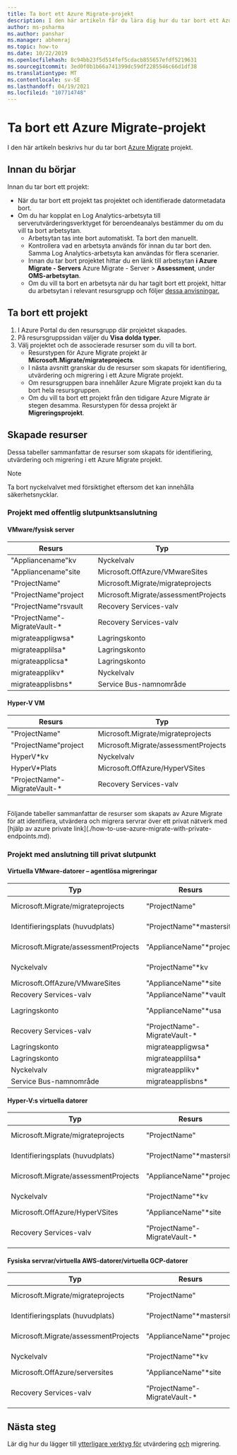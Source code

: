 ```yaml
---
title: Ta bort ett Azure Migrate-projekt
description: I den här artikeln får du lära dig hur du tar bort ett Azure Migrate-projekt med hjälp av Azure Portal.
author: ms-psharma
ms.author: panshar
ms.manager: abhemraj
ms.topic: how-to
ms.date: 10/22/2019
ms.openlocfilehash: 8c94bb23f5d514fef5cdacb855657efdf5219631
ms.sourcegitcommit: 3ed0f0b1b66a741399dc59df2285546c66d1df38
ms.translationtype: MT
ms.contentlocale: sv-SE
ms.lasthandoff: 04/19/2021
ms.locfileid: "107714748"
---
```

# <a name="delete-an-azure-migrate-project"></a>Ta bort ett Azure Migrate-projekt

I den här artikeln beskrivs hur du tar bort [Azure Migrate](./migrate-services-overview.md) projekt.


## <a name="before-you-start"></a>Innan du börjar

Innan du tar bort ett projekt:

- När du tar bort ett projekt tas projektet och identifierade datormetadata bort.
- Om du har kopplat en Log Analytics-arbetsyta till serverutvärderingsverktyget för beroendeanalys bestämmer du om du vill ta bort arbetsytan. 
    - Arbetsytan tas inte bort automatiskt. Ta bort den manuellt.
    - Kontrollera vad en arbetsyta används för innan du tar bort den. Samma Log Analytics-arbetsyta kan användas för flera scenarier.
    - Innan du tar bort projektet hittar du en länk till arbetsytan **i Azure Migrate - Servers** Azure Migrate - Server  >  **Assessment**, under **OMS-arbetsytan**.
    - Om du vill ta bort en arbetsyta när du har tagit bort ett projekt, hittar du arbetsytan i relevant resursgrupp och följer [dessa anvisningar.](../azure-monitor/logs/delete-workspace.md)


## <a name="delete-a-project"></a>Ta bort ett projekt


1. I Azure Portal du den resursgrupp där projektet skapades.
2. På resursgruppssidan väljer du **Visa dolda typer.**
3. Välj projektet och de associerade resurser som du vill ta bort.
    - Resurstypen för Azure Migrate projekt är **Microsoft.Migrate/migrateprojects**.
    - I nästa avsnitt granskar du de resurser som skapats för identifiering, utvärdering och migrering i ett Azure Migrate projekt.
    - Om resursgruppen bara innehåller Azure Migrate projekt kan du ta bort hela resursgruppen.
    - Om du vill ta bort ett projekt från den tidigare Azure Migrate är stegen desamma. Resurstypen för dessa projekt är **Migreringsprojekt**.


## <a name="created-resources"></a>Skapade resurser

Dessa tabeller sammanfattar de resurser som skapats för identifiering, utvärdering och migrering i ett Azure Migrate projekt.

> [!NOTE]
> Ta bort nyckelvalvet med försiktighet eftersom det kan innehålla säkerhetsnycklar.

### <a name="projects-with-public-endpoint-connectivity"></a>Projekt med offentlig slutpunktsanslutning

#### <a name="vmwarephysical-server"></a>VMware/fysisk server

**Resurs** | **Typ**
--- | ---
"Appliancename"kv | Nyckelvalv
"Appliancename"site | Microsoft.OffAzure/VMwareSites
"ProjectName" | Microsoft.Migrate/migrateprojects
"ProjectName"project | Microsoft.Migrate/assessmentProjects
"ProjectName"rsvault | Recovery Services-valv
"ProjectName"-MigrateVault-* | Recovery Services-valv
migrateappligwsa* | Lagringskonto
migrateapplilsa* | Lagringskonto
migrateapplicsa* | Lagringskonto
migrateapplikv* | Nyckelvalv
migrateapplisbns* | Service Bus-namnområde

#### <a name="hyper-v-vm"></a>Hyper-V VM

**Resurs** | **Typ**
--- | ---
"ProjectName" | Microsoft.Migrate/migrateprojects
"ProjectName"project | Microsoft.Migrate/assessmentProjects
HyperV*kv | Nyckelvalv
HyperV*Plats | Microsoft.OffAzure/HyperVSites
"ProjectName"-MigrateVault-* | Recovery Services-valv

<br/>
Följande tabeller sammanfattar de resurser som skapats av Azure Migrate för att identifiera, utvärdera och migrera servrar över ett privat nätverk med [hjälp av azure private link](./how-to-use-azure-migrate-with-private-endpoints.md).

### <a name="projects-with-private-endpoint-connectivity"></a>Projekt med anslutning till privat slutpunkt

#### <a name="vmware-vms---agentless-migrations"></a>Virtuella VMware-datorer – agentlösa migreringar

**Typ** | **Resurs** | **Privat slutpunkt <br/>** |
--- | --- | ---
Microsoft.Migrate/migrateprojects | "ProjectName" | "ProjectName" \* pe 
Identifieringsplats (huvudplats) | "ProjectName"*mastersite | "ProjectName" \* mastersite \* pe 
Microsoft.Migrate/assessmentProjects | "ApplianceName"*project | Projekt pe för \* \* "ApplianceName" 
Nyckelvalv | "ProjectName"*kv | "ProjectName" \* kv \* pe
Microsoft.OffAzure/VMwareSites | "ApplianceName"*site | NA
Recovery Services-valv | "ApplianceName"*vault | NA
Lagringskonto | "ApplianceName"*usa | "ApplianceName" \* usa \* pe
Recovery Services-valv | "ProjectName"-MigrateVault-* | NA
Lagringskonto | migrateappligwsa* | NA
Lagringskonto | migrateapplilsa* | NA
Nyckelvalv | migrateapplikv* | NA
Service Bus-namnområde | migrateapplisbns* | NA

#### <a name="hyper-v-vms"></a>Hyper-V:s virtuella datorer 

**Typ** | **Resurs** | **Privat slutpunkt <br/>** |
--- | --- | ---
Microsoft.Migrate/migrateprojects | "ProjectName" | "ProjectName" \* pe 
Identifieringsplats (huvudplats) | "ProjectName"*mastersite | "ProjectName" \* mastersite \* pe 
Microsoft.Migrate/assessmentProjects | "ApplianceName"*project | Projekt pe för \* \* "ApplianceName" 
Nyckelvalv | "ProjectName"*kv | "ProjectName" \* kv \* pe
Microsoft.OffAzure/HyperVSites | "ApplianceName"*site | NA
Recovery Services-valv | "ProjectName"-MigrateVault-* | "ProjectName"-MigrateVault-*pe

#### <a name="physical-servers--aws-vms--gcp-vms"></a>Fysiska servrar/virtuella AWS-datorer/virtuella GCP-datorer 

**Typ** | **Resurs** | **Privat slutpunkt <br/>** |
--- | --- | ---
Microsoft.Migrate/migrateprojects | "ProjectName" | "ProjectName" \* pe 
Identifieringsplats (huvudplats) | "ProjectName"*mastersite | "ProjectName" \* mastersite \* pe 
Microsoft.Migrate/assessmentProjects | "ApplianceName"*project | Projekt pe för \* \* "ApplianceName" 
Nyckelvalv | "ProjectName"*kv | "ProjectName" \* kv \* pe
Microsoft.OffAzure/serversites | "ApplianceName"*site | NA
Recovery Services-valv | "ProjectName"-MigrateVault-* | "ProjectName"-MigrateVault-*pe


## <a name="next-steps"></a>Nästa steg

Lär dig hur du lägger till [ytterligare verktyg för](how-to-assess.md) utvärdering [och](how-to-migrate.md) migrering. 
